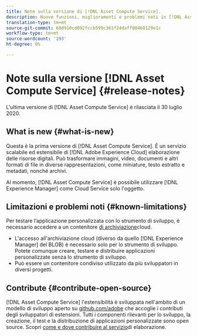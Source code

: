 ```yaml
---
title: Note sulla versione di [!DNL Asset Compute Service].
description: Nuove funzioni, miglioramenti e problemi noti in [!DNL Asset Compute Service].
translation-type: tm+mt
source-git-commit: 68d910cd092fccb599c361f24daff80460129e1c
workflow-type: tm+mt
source-wordcount: '193'
ht-degree: 0%

---
```



# Note sulla versione [!DNL Asset Compute Service] {#release-notes}

L&#39;ultima versione di [!DNL Asset Compute Service] è rilasciata il 30 luglio 2020.

<!--

To test your custom applications with the [developer tool](https://github.com/adobe/asset-compute-devtool), you need access to a [cloud storage container](https://github.com/adobe/asset-compute-devtool#prerequisites). Currently, Adobe supports Azure Blob Storage and AWS S3.

>[!NOTE]
>
>Cloud storage access is only required for using the developer tool. You can still create, test and deploy custom applications with out using the developer tool.
-->

## What is new {#what-is-new}

Questa è la prima versione di [!DNL Asset Compute Service]. È un servizio scalabile ed estensibile di [!DNL Adobe Experience Cloud] elaborazione delle risorse digitali. Può trasformare immagini, video, documenti e altri formati di file in diverse rappresentazioni, come miniature, testo estratto e metadati, nonché archivi.

Al momento, [!DNL Asset Compute Service] è possibile utilizzare [!DNL Experience Manager] come Cloud Service solo l&#39;oggetto.

## Limitazioni e problemi noti {#known-limitations}

Per testare l’applicazione personalizzata con lo strumento [](https://github.com/adobe/asset-compute-devtool)di sviluppo, è necessario accedere a un contenitore [di archiviazione](https://github.com/adobe/asset-compute-devtool#prerequisites)cloud.

* L&#39;accesso all&#39;archiviazione cloud (diverso da quello [!DNL Experience Manager] del BLOB) è necessario solo per lo strumento di sviluppo. Potete comunque creare, testare e distribuire applicazioni personalizzate senza lo strumento di sviluppo.
* Può essere un contenitore condiviso utilizzato da più sviluppatori in diversi progetti.

## Contribute {#contribute-open-source}

[!DNL Asset Compute Service] l&#39;estensibilità è sviluppata nell&#39;ambito di un modello di sviluppo aperto su [github.com/adobe](https://github.com/adobe) che accoglie i contributi degli sviluppatori di estensioni. Tutti i componenti rilevanti per lo sviluppo, la creazione, il test e la distribuzione di applicazioni personalizzate sono open source. Scopri [come e dove contribuire al servizio](contribute-to-compute-service.md)di elaborazione.

<!-- **TBD:**
* Are we versioning the releases?
* Is there any compatibility information to be added? With Project Firefly versions, or AEMaaCS releases, or other offerings/integrations such as InDesign Server?
-->
